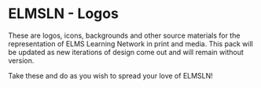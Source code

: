 ELMSLN - Logos
==============
These are logos, icons, backgrounds and other source materials for the representation of ELMS Learning Network in print and media. This pack will be updated as new iterations of design come out and will remain without version.

Take these and do as you wish to spread your love of ELMSLN!
